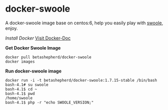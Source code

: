 docker-swoole
=============

A docker-swoole image base on centos:6, help you easily play with [swoole](https://github.com/swoole), enjoy.

*Install Docker*
[Visit Docker-Doc](https://docs.docker.com/)

**Get Docker Swoole Image**
```shell
docker pull betashepherd/docker-swoole
docker images
```

**Run docker-swoole image**
```shell
docker run -i -t betashepherd/docker-swoole:1.7.15-stable /bin/bash
bash-4.1# su swoole 
bash-4.1$ cd ~
bash-4.1$ pwd
/home/swoole
bash-4.1$ php -r "echo SWOOLE_VERSION;"
```
